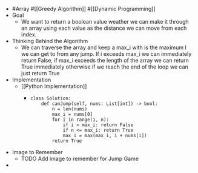 - #Array #[[Greedy Algorithm]] #[[Dynamic Programming]]
- Goal
	- We want to return a boolean value weather we can make it through an array using each value as the distance we can move from each index.
- Thinking Behind the Algorithm
	- We can traverse the array and keep a max_i with is the maximum I we can get to from any jump. If i exceeds max_i we can immediately return False, if max_i exceeds the length of the array we can return True immediately otherwise if we reach the end of the loop we can just return True
- Implementation
	- [[Python Implementation]]
		- ```
		  class Solution:
		      def canJump(self, nums: List[int]) -> bool:
		          n = len(nums)
		          max_i = nums[0]
		          for i in range(1, n):
		              if i > max_i: return False
		              if n <= max_i: return True
		              max_i = max(max_i, i + nums[i])
		          return True
		  ```
- Image to Remember
	- TODO Add image to remember for Jump Game
-